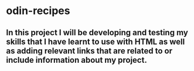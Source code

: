 # odin-recipes
<h2>In this project I will be developing and testing my skills that I have learnt to use with HTML as well as adding relevant links that are related to or include information about my project.</h2>
